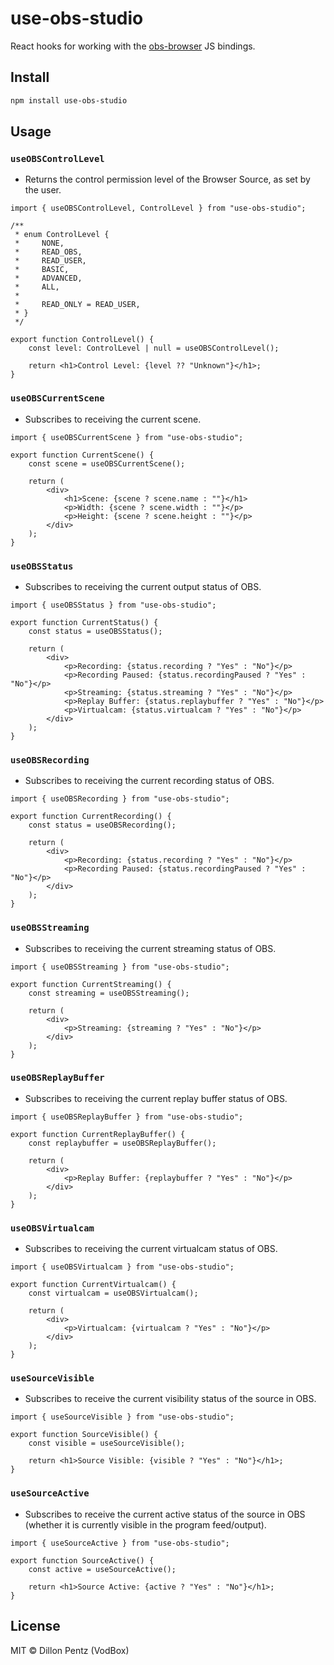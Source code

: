 # use-obs-studio

React hooks for working with the [obs-browser](https://github.com/obsproject/obs-browser#js-bindings) JS bindings.

## Install

```sh
npm install use-obs-studio
```

## Usage

### `useOBSControlLevel`

-   Returns the control permission level of the Browser Source, as set by the user.

```tsx
import { useOBSControlLevel, ControlLevel } from "use-obs-studio";

/**
 * enum ControlLevel {
 *     NONE,
 *     READ_OBS,
 *     READ_USER,
 *     BASIC,
 *     ADVANCED,
 *     ALL,
 *
 *     READ_ONLY = READ_USER,
 * }
 */

export function ControlLevel() {
	const level: ControlLevel | null = useOBSControlLevel();

	return <h1>Control Level: {level ?? "Unknown"}</h1>;
}
```

### `useOBSCurrentScene`

-   Subscribes to receiving the current scene.

```tsx
import { useOBSCurrentScene } from "use-obs-studio";

export function CurrentScene() {
	const scene = useOBSCurrentScene();

	return (
		<div>
			<h1>Scene: {scene ? scene.name : ""}</h1>
			<p>Width: {scene ? scene.width : ""}</p>
			<p>Height: {scene ? scene.height : ""}</p>
		</div>
	);
}
```

### `useOBSStatus`

-   Subscribes to receiving the current output status of OBS.

```tsx
import { useOBSStatus } from "use-obs-studio";

export function CurrentStatus() {
	const status = useOBSStatus();

	return (
		<div>
			<p>Recording: {status.recording ? "Yes" : "No"}</p>
			<p>Recording Paused: {status.recordingPaused ? "Yes" : "No"}</p>
			<p>Streaming: {status.streaming ? "Yes" : "No"}</p>
			<p>Replay Buffer: {status.replaybuffer ? "Yes" : "No"}</p>
			<p>Virtualcam: {status.virtualcam ? "Yes" : "No"}</p>
		</div>
	);
}
```

### `useOBSRecording`

-   Subscribes to receiving the current recording status of OBS.

```tsx
import { useOBSRecording } from "use-obs-studio";

export function CurrentRecording() {
	const status = useOBSRecording();

	return (
		<div>
			<p>Recording: {status.recording ? "Yes" : "No"}</p>
			<p>Recording Paused: {status.recordingPaused ? "Yes" : "No"}</p>
		</div>
	);
}
```

### `useOBSStreaming`

-   Subscribes to receiving the current streaming status of OBS.

```tsx
import { useOBSStreaming } from "use-obs-studio";

export function CurrentStreaming() {
	const streaming = useOBSStreaming();

	return (
		<div>
			<p>Streaming: {streaming ? "Yes" : "No"}</p>
		</div>
	);
}
```

### `useOBSReplayBuffer`

-   Subscribes to receiving the current replay buffer status of OBS.

```tsx
import { useOBSReplayBuffer } from "use-obs-studio";

export function CurrentReplayBuffer() {
	const replaybuffer = useOBSReplayBuffer();

	return (
		<div>
			<p>Replay Buffer: {replaybuffer ? "Yes" : "No"}</p>
		</div>
	);
}
```

### `useOBSVirtualcam`

-   Subscribes to receiving the current virtualcam status of OBS.

```tsx
import { useOBSVirtualcam } from "use-obs-studio";

export function CurrentVirtualcam() {
	const virtualcam = useOBSVirtualcam();

	return (
		<div>
			<p>Virtualcam: {virtualcam ? "Yes" : "No"}</p>
		</div>
	);
}
```

### `useSourceVisible`

-   Subscribes to receive the current visibility status of the source in OBS.

```tsx
import { useSourceVisible } from "use-obs-studio";

export function SourceVisible() {
	const visible = useSourceVisible();

	return <h1>Source Visible: {visible ? "Yes" : "No"}</h1>;
}
```

### `useSourceActive`

-   Subscribes to receive the current active status of the source in OBS (whether it is currently visible in the program feed/output).

```tsx
import { useSourceActive } from "use-obs-studio";

export function SourceActive() {
	const active = useSourceActive();

	return <h1>Source Active: {active ? "Yes" : "No"}</h1>;
}
```

## License

MIT © Dillon Pentz (VodBox)